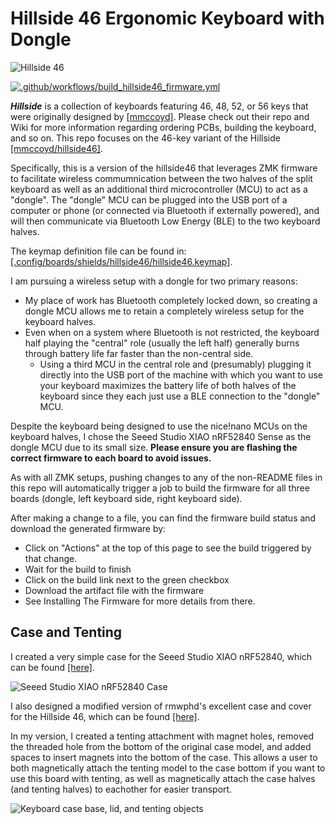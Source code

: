 # Hillside 46 Ergonomic Keyboard with Dongle

![Hillside 46](https://github.com/m-reiner/hillside46_zmk_with_dongle/blob/main/images/hillside46_keyboard_halves_with_dongle.jpeg)

[![.github/workflows/build_hillside46_firmware.yml](https://github.com/m-reiner/hillside46_zmk_with_dongle/actions/workflows/build_hillside46_firmware.yml/badge.svg)](https://github.com/m-reiner/hillside46_zmk_with_dongle/actions/workflows/build_hillside46_firmware.yml)

_**Hillside**_ is a collection of keyboards featuring 46, 48, 52, or 56 keys that were originally designed by [[mmccoyd]](https://github.com/mmccoyd/hillside).  Please check out their repo and Wiki for more information regarding ordering PCBs, building the keyboard, and so on.  This repo focuses on the 46-key variant of the Hillside [[mmccoyd/hillside46]](https://github.com/mmccoyd/hillside/tree/main/hillside46).  

Specifically, this is a version of the hillside46 that leverages ZMK firmware to facilitate wireless commumnication between the two halves of the split keyboard as well as an additional third microcontroller (MCU) to act as a "dongle".  The "dongle" MCU can be plugged into the USB port of a computer or phone (or connected via Bluetooth if externally powered), and will then communicate via Bluetooth Low Energy (BLE) to the two keyboard halves.  

The keymap definition file can be found in: [[.config/boards/shields/hillside46/hillside46.keymap]](config/boards/shields/hillside46/hillside46.keymap).

I am pursuing a wireless setup with a dongle for two primary reasons:
- My place of work has Bluetooth completely locked down, so creating a dongle MCU allows me to retain a completely wireless setup for the keyboard halves.
- Even when on a system where Bluetooth is not restricted, the keyboard half playing the "central" role (usually the left half) generally burns through battery life far faster than the non-central side.
    - Using a third MCU in the central role and (presumably) plugging it directly into the USB port of the machine with which you want to use your keyboard maximizes the battery life of both halves of the keyboard since they each just use a BLE connection to the "dongle" MCU.

Despite the keyboard being designed to use the nice!nano MCUs on the keyboard halves, I chose the Seeed Studio XIAO nRF52840 Sense as the dongle MCU due to its small size.  **Please ensure you are flashing the correct firmware to each board to avoid issues.**

As with all ZMK setups, pushing changes to any of the non-README files in this repo will automatically trigger a job to build the firmware for all three boards (dongle, left keyboard side, right keyboard side).

After making a change to a file, you can find the firmware build status and download the generated firmware by:

- Click on "Actions" at the top of this page to see the build triggered by that change.
- Wait for the build to finish
- Click on the build link next to the green checkbox
- Download the artifact file with the firmware
- See Installing The Firmware for more details from there.

## Case and Tenting

I created a very simple case for the Seeed Studio XIAO nRF52840, which can be found [[here]](https://www.printables.com/model/992291-seeed-studio-xiao-nrf52840-case-with-lid).

![Seeed Studio XIAO nRF52840 Case](https://raw.githubusercontent.com/m-reiner/hillside46_zmk_with_dongle/main/images/seeed_studio_xiao_nrf52840_case.jpeg)

I also designed a modified version of rmwphd's excellent case and cover for the Hillside 46, which can be found [[here]](https://www.printables.com/model/958628-hillside-46-case-with-magnetically-mounted-tenting).  

In my version, I created a tenting attachment with magnet holes, removed the threaded hole from the bottom of the original case model, and added spaces to insert magnets into the bottom of the case.  This allows a user to both magnetically attach the tenting model to the case bottom if you want to use this board with tenting, as well as magnetically attach the case halves (and tenting halves) to eachother for easier transport.

![Keyboard case base, lid, and tenting objects](https://raw.githubusercontent.com/m-reiner/hillside46_zmk_with_dongle/main/images/keyboard_case_components.jpeg)

